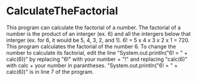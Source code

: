 # CalculateTheFactorial
This program can calculate the factorial of a number. The factorial of a number is the product of an interger (ex. 6) and all the intergers below that interger (ex. for 6, it would be 5, 4, 3, 2, and 1).  6! = 5 x 4 x 3 x 2 x 1 = 720. 
This program calculates the factorial of the number 6. To change the number to calculate its factorial, edit the line "System.out.println("6! = " + calc(6))" by replacing "6!" with your number + "!" and replacing "calc(6)" with calc + your number in parantheses. "System.out.println("6! = " + calc(6))" is in line 7 of the program. 
